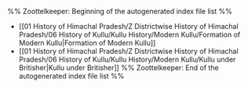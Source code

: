 %% Zoottelkeeper: Beginning of the autogenerated index file list  %%
-  [[01 History of Himachal Pradesh/Z Districtwise History of Himachal Pradesh/06 History of Kullu/Kullu History/Modern Kullu/Formation of Modern Kullu|Formation of Modern Kullu]]
-  [[01 History of Himachal Pradesh/Z Districtwise History of Himachal Pradesh/06 History of Kullu/Kullu History/Modern Kullu/Kullu under Britisher|Kullu under Britisher]]
%% Zoottelkeeper: End of the autogenerated index file list  %%
